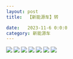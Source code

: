 ```yaml
---
layout: post
title:  【新能源车】转

date:   2023-11-6 0:0:0
category: 新能源车
---
```

![](http://s9mfxrgoy.hd-bkt.clouddn.com/img/6661699834311_.pic.jpg)
![](http://s9mg30kuu.hd-bkt.clouddn.com/img/11521702427647_.pic.jpg)
![](http://s9mg30kuu.hd-bkt.clouddn.com/img/11531702427681_.pic.jpg)
![](http://s9mg30kuu.hd-bkt.clouddn.com/img/11561702428922_.pic.jpg)
![](http://s9mg30kuu.hd-bkt.clouddn.com/img/11571702428952_.pic.jpg)
![](http://s9mg30kuu.hd-bkt.clouddn.com/img/11601702430290_.pic.jpg)
![](http://s9mg30kuu.hd-bkt.clouddn.com/img/11611702430330_.pic.jpg)
